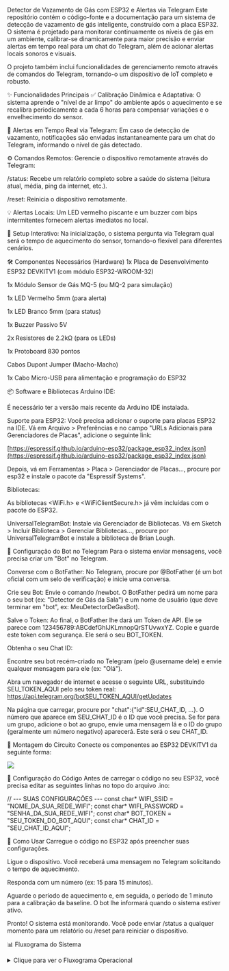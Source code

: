 Detector de Vazamento de Gás com ESP32 e Alertas via Telegram
Este repositório contém o código-fonte e a documentação para um sistema de detecção de vazamento de gás inteligente, construído com a placa ESP32. O sistema é projetado para monitorar continuamente os níveis de gás em um ambiente, calibrar-se dinamicamente para maior precisão e enviar alertas em tempo real para um chat do Telegram, além de acionar alertas locais sonoros e visuais.

O projeto também inclui funcionalidades de gerenciamento remoto através de comandos do Telegram, tornando-o um dispositivo de IoT completo e robusto.

✨ Funcionalidades Principais
✅ Calibração Dinâmica e Adaptativa: O sistema aprende o "nível de ar limpo" do ambiente após o aquecimento e se recalibra periodicamente a cada 6 horas para compensar variações e o envelhecimento do sensor.

🔔 Alertas em Tempo Real via Telegram: Em caso de detecção de vazamento, notificações são enviadas instantaneamente para um chat do Telegram, informando o nível de gás detectado.

⚙️ Comandos Remotos: Gerencie o dispositivo remotamente através do Telegram:

/status: Recebe um relatório completo sobre a saúde do sistema (leitura atual, média, ping da internet, etc.).

/reset: Reinicia o dispositivo remotamente.

💡 Alertas Locais: Um LED vermelho piscante e um buzzer com bips intermitentes fornecem alertas imediatos no local.

🔧 Setup Interativo: Na inicialização, o sistema pergunta via Telegram qual será o tempo de aquecimento do sensor, tornando-o flexível para diferentes cenários.

🛠️ Componentes Necessários (Hardware)
1x Placa de Desenvolvimento ESP32 DEVKITV1 (com módulo ESP32-WROOM-32)

1x Módulo Sensor de Gás MQ-5 (ou MQ-2 para simulação)

1x LED Vermelho 5mm (para alerta)

1x LED Branco 5mm (para status)

1x Buzzer Passivo 5V

2x Resistores de 2.2kΩ (para os LEDs)

1x Protoboard 830 pontos

Cabos Dupont Jumper (Macho-Macho)

1x Cabo Micro-USB para alimentação e programação do ESP32

📦 Software e Bibliotecas
Arduino IDE:

É necessário ter a versão mais recente da Arduino IDE instalada.

Suporte para ESP32: Você precisa adicionar o suporte para placas ESP32 na IDE. Vá em Arquivo > Preferências e no campo "URLs Adicionais para Gerenciadores de Placas", adicione o seguinte link:

[https://espressif.github.io/arduino-esp32/package_esp32_index.json](https://espressif.github.io/arduino-esp32/package_esp32_index.json)

Depois, vá em Ferramentas > Placa > Gerenciador de Placas..., procure por esp32 e instale o pacote da "Espressif Systems".

Bibliotecas:

As bibliotecas <WiFi.h> e <WiFiClientSecure.h> já vêm incluídas com o pacote do ESP32.

UniversalTelegramBot: Instale via Gerenciador de Bibliotecas. Vá em Sketch > Incluir Biblioteca > Gerenciar Bibliotecas..., procure por UniversalTelegramBot e instale a biblioteca de Brian Lough.

🤖 Configuração do Bot no Telegram
Para o sistema enviar mensagens, você precisa criar um "Bot" no Telegram.

Converse com o BotFather: No Telegram, procure por @BotFather (é um bot oficial com um selo de verificação) e inicie uma conversa.

Crie seu Bot: Envie o comando /newbot. O BotFather pedirá um nome para o seu bot (ex: "Detector de Gás da Sala") e um nome de usuário (que deve terminar em "bot", ex: MeuDetectorDeGasBot).

Salve o Token: Ao final, o BotFather lhe dará um Token de API. Ele se parece com 123456789:ABCdefGhIJKLmnopQrSTUvwxYZ. Copie e guarde este token com segurança. Ele será o seu BOT_TOKEN.

Obtenha o seu Chat ID:

Encontre seu bot recém-criado no Telegram (pelo @username dele) e envie qualquer mensagem para ele (ex: "Olá").

Abra um navegador de internet e acesse o seguinte URL, substituindo SEU_TOKEN_AQUI pelo seu token real:
https://api.telegram.org/botSEU_TOKEN_AQUI/getUpdates

Na página que carregar, procure por "chat":{"id":SEU_CHAT_ID, ...}. O número que aparece em SEU_CHAT_ID é o ID que você precisa. Se for para um grupo, adicione o bot ao grupo, envie uma mensagem lá e o ID do grupo (geralmente um número negativo) aparecerá. Este será o seu CHAT_ID.

🔌 Montagem do Circuito
Conecte os componentes ao ESP32 DEVKITV1 da seguinte forma:

<img src="https://drive.google.com/uc?export=view&id=1OBRSQ4ESibNGVsIuGQmXRkdpcuH6eBZC"></img>

📝 Configuração do Código
Antes de carregar o código no seu ESP32, você precisa editar as seguintes linhas no topo do arquivo .ino:

// --- SUAS CONFIGURAÇÕES ---
const char* WIFI_SSID = "NOME_DA_SUA_REDE_WIFI";
const char* WIFI_PASSWORD = "SENHA_DA_SUA_REDE_WIFI";
const char* BOT_TOKEN = "SEU_TOKEN_DO_BOT_AQUI";
const char* CHAT_ID = "SEU_CHAT_ID_AQUI";

🚀 Como Usar
Carregue o código no ESP32 após preencher suas configurações.

Ligue o dispositivo. Você receberá uma mensagem no Telegram solicitando o tempo de aquecimento.

Responda com um número (ex: 15 para 15 minutos).

Aguarde o período de aquecimento e, em seguida, o período de 1 minuto para a calibração da baseline. O bot lhe informará quando o sistema estiver ativo.

Pronto! O sistema está monitorando. Você pode enviar /status a qualquer momento para um relatório ou /reset para reiniciar o dispositivo.

📊 Fluxograma do Sistema
<details>
<summary>Clique para ver o Fluxograma Operacional</summary>

<img src="https://drive.google.com/file/d/19N0nF6CgvDnGPq1t4TJmZ9oIGsbsNQre/view?usp=sharing"></img>

</details>
